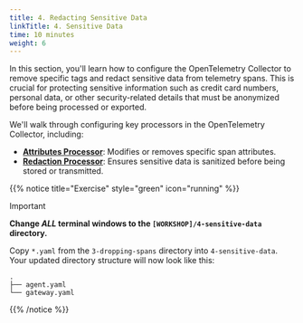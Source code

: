 ```yaml
---
title: 4. Redacting Sensitive Data
linkTitle: 4. Sensitive Data
time: 10 minutes
weight: 6
---
```


In this section, you'll learn how to configure the OpenTelemetry Collector to remove specific tags and redact sensitive data from telemetry spans. This is crucial for protecting sensitive information such as credit card numbers, personal data, or other security-related details that must be anonymized before being processed or exported.

We'll walk through configuring key processors in the OpenTelemetry Collector, including:

- **[Attributes Processor](https://github.com/open-telemetry/opentelemetry-collector-contrib/blob/main/processor/attributesprocessor/README.md)**: Modifies or removes specific span attributes.
- [**Redaction Processor**](https://github.com/open-telemetry/opentelemetry-collector-contrib/blob/main/processor/redactionprocessor/README.md): Ensures sensitive data is sanitized before being stored or transmitted.

{{% notice title="Exercise" style="green" icon="running" %}}

> [!IMPORTANT]
> **Change _ALL_ terminal windows to the `[WORKSHOP]/4-sensitive-data` directory.**

Copy `*.yaml` from the `3-dropping-spans` directory into `4-sensitive-data`. Your updated directory structure will now look like this:

```text { title="Updated Directory Structure" }
.
├── agent.yaml
└── gateway.yaml
```

{{% /notice %}}
